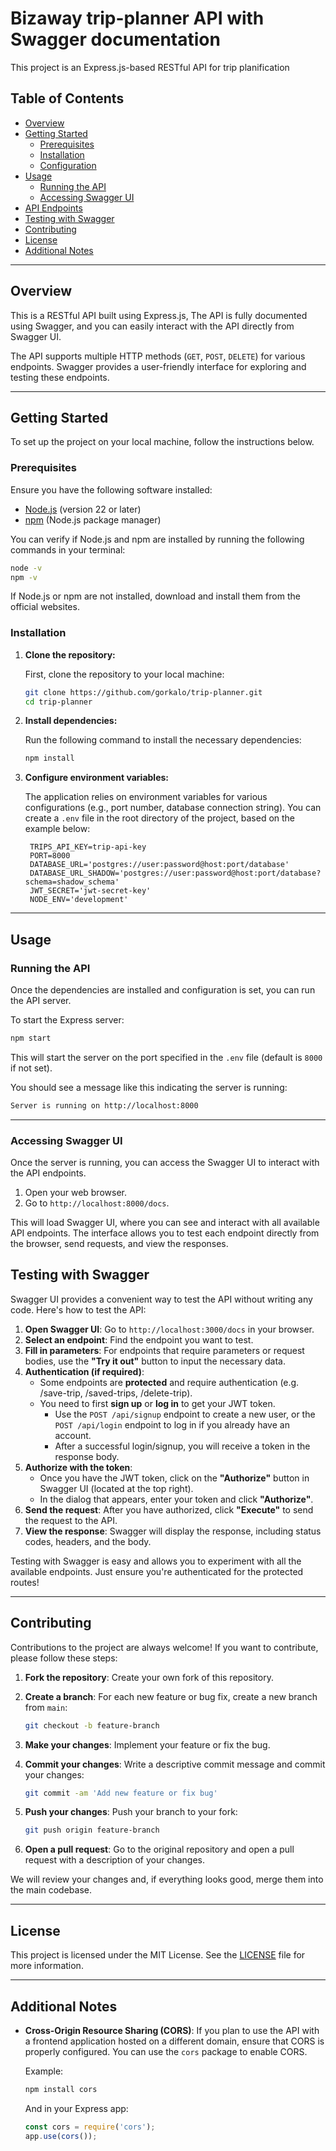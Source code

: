 
# Bizaway trip-planner API with Swagger documentation

This project is an Express.js-based RESTful API for trip planification

## Table of Contents

- [Overview](#overview)
- [Getting Started](#getting-started)
  - [Prerequisites](#prerequisites)
  - [Installation](#installation)
  - [Configuration](#configuration)
- [Usage](#usage)
  - [Running the API](#running-the-api)
  - [Accessing Swagger UI](#accessing-swagger-ui)
- [API Endpoints](#api-endpoints)
- [Testing with Swagger](#testing-with-swagger)
- [Contributing](#contributing)
- [License](#license)
- [Additional Notes](#additional-notes)

---

## Overview

This is a RESTful API built using Express.js, The API is fully documented using Swagger, and you can easily interact with the API directly from Swagger UI.

The API supports multiple HTTP methods (`GET`, `POST`, `DELETE`) for various endpoints. Swagger provides a user-friendly interface for exploring and testing these endpoints.

---

## Getting Started

To set up the project on your local machine, follow the instructions below.

### Prerequisites

Ensure you have the following software installed:

- [Node.js](https://nodejs.org/) (version 22 or later)
- [npm](https://www.npmjs.com/) (Node.js package manager)

You can verify if Node.js and npm are installed by running the following commands in your terminal:

```bash
node -v
npm -v
```

If Node.js or npm are not installed, download and install them from the official websites.

### Installation

1. **Clone the repository:**

   First, clone the repository to your local machine:

   ```bash
   git clone https://github.com/gorkalo/trip-planner.git
   cd trip-planner
   ```

2. **Install dependencies:**

   Run the following command to install the necessary dependencies:

   ```bash
   npm install
   ```

3. **Configure environment variables:**

   The application relies on environment variables for various configurations (e.g., port number, database connection string). You can create a `.env` file in the root directory of the project, based on the example below:

   ```env
    TRIPS_API_KEY=trip-api-key
    PORT=8000
    DATABASE_URL='postgres://user:password@host:port/database'
    DATABASE_URL_SHADOW='postgres://user:password@host:port/database?schema=shadow_schema'
    JWT_SECRET='jwt-secret-key'
    NODE_ENV='development'
   ```
---

## Usage

### Running the API

Once the dependencies are installed and configuration is set, you can run the API server.

To start the Express server:

```bash
npm start
```

This will start the server on the port specified in the `.env` file (default is `8000` if not set).

You should see a message like this indicating the server is running:

```bash
Server is running on http://localhost:8000
```

---

### Accessing Swagger UI

Once the server is running, you can access the Swagger UI to interact with the API endpoints.

1. Open your web browser.
2. Go to `http://localhost:8000/docs`.

This will load Swagger UI, where you can see and interact with all available API endpoints. The interface allows you to test each endpoint directly from the browser, send requests, and view the responses.

## Testing with Swagger

Swagger UI provides a convenient way to test the API without writing any code. Here's how to test the API:

1. **Open Swagger UI**: Go to `http://localhost:3000/docs` in your browser.
2. **Select an endpoint**: Find the endpoint you want to test.
3. **Fill in parameters**: For endpoints that require parameters or request bodies, use the **"Try it out"** button to input the necessary data.
4. **Authentication (if required)**:
   - Some endpoints are **protected** and require authentication (e.g. /save-trip, /saved-trips, /delete-trip).
   - You need to first **sign up** or **log in** to get your JWT token.
     - Use the `POST /api/signup` endpoint to create a new user, or the `POST /api/login` endpoint to log in if you already have an account.
     - After a successful login/signup, you will receive a token in the response body.
5. **Authorize with the token**:
   - Once you have the JWT token, click on the **"Authorize"** button in Swagger UI (located at the top right).
   - In the dialog that appears, enter your token and click **"Authorize"**.
6. **Send the request**: After you have authorized, click **"Execute"** to send the request to the API.
7. **View the response**: Swagger will display the response, including status codes, headers, and the body.

Testing with Swagger is easy and allows you to experiment with all the available endpoints. Just ensure you're authenticated for the protected routes!

---

## Contributing

Contributions to the project are always welcome! If you want to contribute, please follow these steps:

1. **Fork the repository**: Create your own fork of this repository.
2. **Create a branch**: For each new feature or bug fix, create a new branch from `main`:

   ```bash
   git checkout -b feature-branch
   ```

3. **Make your changes**: Implement your feature or fix the bug.
4. **Commit your changes**: Write a descriptive commit message and commit your changes:

   ```bash
   git commit -am 'Add new feature or fix bug'
   ```

5. **Push your changes**: Push your branch to your fork:

   ```bash
   git push origin feature-branch
   ```

6. **Open a pull request**: Go to the original repository and open a pull request with a description of your changes.

We will review your changes and, if everything looks good, merge them into the main codebase.

---

## License

This project is licensed under the MIT License. See the [LICENSE](LICENSE) file for more information.

---

## Additional Notes

- **Cross-Origin Resource Sharing (CORS)**: If you plan to use the API with a frontend application hosted on a different domain, ensure that CORS is properly configured. You can use the `cors` package to enable CORS.
  
  Example:
  ```bash
  npm install cors
  ```

  And in your Express app:
  ```js
  const cors = require('cors');
  app.use(cors());
  ```
